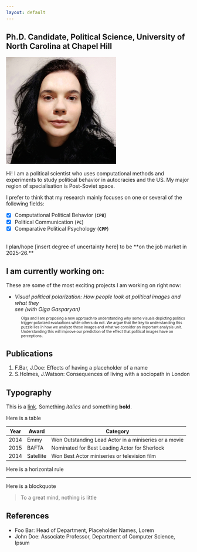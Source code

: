 ```yaml
---
layout: default
---
```


## Ph.D. Candidate, Political Science, University of North Carolina at Chapel Hill

<img class="profile-picture" src="sherlock.jpg">

Hi! I am a political scientist who uses computational methods and experiments to study political behavior in autocracies and the US. My major region of specialisation is Post-Soviet space.

I prefer to think that my research mainly focuses on one or several of the following fields:

- [x] Computational Political Behavior (**``CPB``**)
- [x] Political Communication (**``PC``**)
- [x] Comparative Political Psychology (**``CPP``**) 

<br/>
I plan/hope [insert degree of uncertainty here] to be **on the job market in 2025-26.**


## I am currently working on:

These are some of the most exciting projects I am working on right now:

- *Visual political polarization:  How people look at political images and what they  
see (with Olga Gasparyan)*
 <font size="-4"> <ul> Olga and I are proposing a new approach to understanding why some visuals depicting politics trigger polarized evaluations while others do not. We argue that the key to understanding this puzzle lies in how we analyze these images and what we consider an important analysis unit. Understanding this will improve our prediction of the effect that political images have on perceptions.  </ul> </font>
       
## Publications

1. F.Bar, J.Doe: Effects of having a placeholder of a name
2. S.Holmes, J.Watson: Consequences of living with a sociopath in London

## Typography

This is a [link](http://google.com). Something *italics* and something **bold**.

Here is a table

Year | Award | Category
-----|-------|--------
2014 | Emmy  | Won Outstanding Lead Actor in a miniseries or a movie
2015 | BAFTA | Nominated for Best Leading Actor for Sherlock
2014 | Satellite | Won Best Actor miniseries or television film

Here is a horizontal rule

---

Here is a blockquote

> To a great mind, nothing is little

## References

* Foo Bar: Head of Department, Placeholder Names, Lorem
* John Doe: Associate Professor, Department of Computer Science, Ipsum
